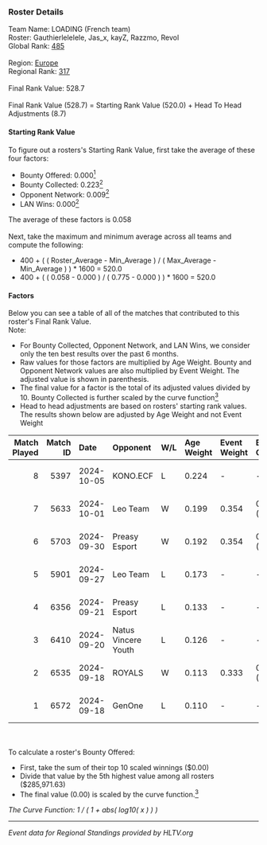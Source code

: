 ### Roster Details<br />
Team Name: LOADING (French team)<br />
Roster: Gauthierlelelele, Jas_x, kayZ, Razzmo, Revol<br />
Global Rank: [485](../../standings_global_2025_02_28.md)<br />
<br />
Region: [Europe]( ../../standings_europe_2025_02_28.md)<br />
Regional Rank: [317]( ../../standings_europe_2025_02_28.md)<br />
<br />
Final Rank Value:  528.7<br />
<br />
Final Rank Value (528.7) = Starting Rank Value (520.0) + Head To Head Adjustments (8.7)<br />

#### Starting Rank Value<br />
To figure out a rosters's Starting Rank Value, first take the average of these four factors:<br />
- Bounty Offered: 0.000[<sup>1</sup>](#table2)
- Bounty Collected: 0.223[<sup>2</sup>](#table1)
- Opponent Network: 0.009[<sup>2</sup>](#table1)
- LAN Wins: 0.000[<sup>2</sup>](#table1)

The average of these factors is 0.058<br />
<br />
Next, take the maximum and minimum average across all teams and compute the following:<br />
- 400 + ( ( Roster_Average - Min_Average ) / ( Max_Average - Min_Average ) ) * 1600 = 520.0
- 400 + ( ( 0.058 - 0.000 ) / ( 0.775 - 0.000 ) ) * 1600 = 520.0


#### Factors<br />
Below you can see a table of all of the matches that contributed to this roster's Final Rank Value.<br />
Note:<br />

- For Bounty Collected, Opponent Network, and LAN Wins, we consider only the ten best results over the past 6 months.
- Raw values for those factors are multiplied by Age Weight. Bounty and Opponent Network values are also multiplied by Event Weight. The adjusted value is shown in parenthesis.
- The final value for a factor is the total of its adjusted values divided by 10. Bounty Collected is further scaled by the curve function[<sup>3</sup>](#curveFunction)
- Head to head adjustments are based on rosters' starting rank values. The results shown below are adjusted by Age Weight and not Event Weight
<span id="table1"></span><br />


| Match Played | Match ID | Date       | Opponent            | W/L | Age Weight | Event Weight | Bounty Collected | Opponent Network | LAN Wins  | H2H Adj. | Roster                                       |
| -: | -: | :- | :- | :- | :- | :- | :- | :- | :- | -: | :- |
|            8 |     5397 | 2024-10-05 | KONO.ECF            | L   | 0.224      | -            | -                | -                | -         |    -0.60 | Gauthierlelelele, Jas_x, kayZ, Razzmo, Revol |
|            7 |     5633 | 2024-10-01 | Leo Team            | W   | 0.199      | 0.354        | 0.031 (0.002)    | 0.618 (0.044)    | 0 (0.000) |     5.47 | Gauthierlelelele, Jas_x, kayZ, Razzmo, Revol |
|            6 |     5703 | 2024-09-30 | Preasy Esport       | W   | 0.192      | 0.354        | 0.014 (0.001)    | 0.566 (0.038)    | 0 (0.000) |     5.13 | Gauthierlelelele, Jas_x, kayZ, Razzmo, Revol |
|            5 |     5901 | 2024-09-27 | Leo Team            | L   | 0.173      | -            | -                | -                | -         |    -0.70 | Gauthierlelelele, Jas_x, kayZ, Razzmo, Revol |
|            4 |     6356 | 2024-09-21 | Preasy Esport       | L   | 0.133      | -            | -                | -                | -         |    -0.63 | Gauthierlelelele, Jas_x, kayZ, Razzmo, Revol |
|            3 |     6410 | 2024-09-20 | Natus Vincere Youth | L   | 0.126      | -            | -                | -                | -         |    -2.16 | Gauthierlelelele, Jas_x, kayZ, Razzmo, Revol |
|            2 |     6535 | 2024-09-18 | ROYALS              | W   | 0.113      | 0.333        | 0.005 (0.000)    | 0.223 (0.008)    | 0 (0.000) |     2.61 | Gauthierlelelele, Jas_x, kayZ, Razzmo, Revol |
|            1 |     6572 | 2024-09-18 | GenOne              | L   | 0.110      | -            | -                | -                | -         |    -0.45 | Gauthierlelelele, Jas_x, kayZ, Razzmo, Revol |

<br />
<span id="table2"></span><br />
To calculate a roster's Bounty Offered:<br />

- First, take the sum of their top 10 scaled winnings ($0.00)
- Divide that value by the 5th highest value among all rosters ($285,971.63)
- The final value (0.00) is scaled by the curve function.[<sup>3</sup>](#curveFunction)

<span id="curveFunction"></span>_The Curve Function: 1 / ( 1 + abs( log10( x ) ) )_<br />

---
_Event data for Regional Standings provided by HLTV.org_<br />
